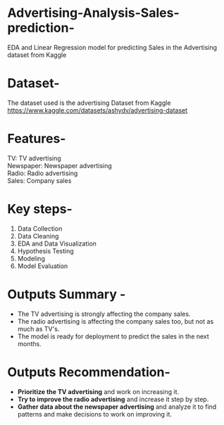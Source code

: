 # Advertising-Analysis-Sales-prediction-
EDA and Linear Regression model for predicting Sales in the Advertising dataset from Kaggle 
# Dataset-
The dataset used is the advertising Dataset from Kaggle
https://www.kaggle.com/datasets/ashydv/advertising-dataset
# Features-
TV: TV advertising  
Newspaper: Newspaper advertising  
Radio: Radio advertising  
Sales: Company sales

# Key steps-
1. Data Collection  
2. Data Cleaning  
3. EDA and Data Visualization  
4. Hypothesis Testing  
5. Modeling  
6. Model Evaluation

# Outputs Summary -
- The TV advertising is strongly affecting the company sales.  
- The radio advertising is affecting the company sales too, but not as much as TV's.  
- The model is ready for deployment to predict the sales in the next months.

# Outputs Recommendation-
- **Prioritize the TV advertising** and work on increasing it.  
- **Try to improve the radio advertising** and increase it step by step.  
- **Gather data about the newspaper advertising** and analyze it to find patterns and make decisions to work on improving it.

